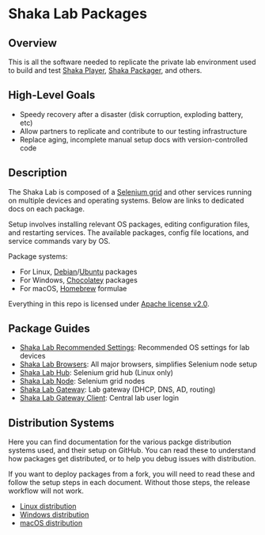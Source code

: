 # Shaka Lab Packages


## Overview

This is all the software needed to replicate the private lab environment used to
build and test [Shaka Player](https://github.com/shaka-project/shaka-player),
[Shaka Packager](https://github.com/shaka-project/shaka-packager), and others.


## High-Level Goals

 - Speedy recovery after a disaster (disk corruption, exploding battery, etc)
 - Allow partners to replicate and contribute to our testing infrastructure
 - Replace aging, incomplete manual setup docs with version-controlled code


## Description

The Shaka Lab is composed of a
[Selenium grid](https://www.selenium.dev/documentation/grid/) and other
services running on multiple devices and operating systems.  Below are links to
dedicated docs on each package.

Setup involves installing relevant OS packages, editing configuration files,
and restarting services.  The available packages, config file locations, and
service commands vary by OS.

Package systems:
 - For Linux, [Debian](https://www.debian.org/)/[Ubuntu](https://ubuntu.com/)
   packages
 - For Windows, [Chocolatey](https://chocolatey.org/) packages
 - For macOS, [Homebrew](https://brew.sh/) formulae

Everything in this repo is licensed under [Apache license v2.0](LICENSE.txt).


## Package Guides

 - [Shaka Lab Recommended Settings](shaka-lab-recommended-settings/README.md#readme): Recommended OS settings for lab devices
 - [Shaka Lab Browsers](shaka-lab-browsers/README.md#readme): All major browsers, simplifies Selenium node setup
 - [Shaka Lab Hub](shaka-lab-hub/README.md#readme): Selenium grid hub (Linux only)
 - [Shaka Lab Node](shaka-lab-node/README.md#readme): Selenium grid nodes
 - [Shaka Lab Gateway](shaka-lab-gateway/README.md#readme): Lab gateway (DHCP, DNS, AD, routing)
 - [Shaka Lab Gateway Client](shaka-lab-gateway-client/README.md#readme): Central lab user login


## Distribution Systems

Here you can find documentation for the various packge distribution systems
used, and their setup on GitHub.  You can read these to understand how packages
get distributed, or to help you debug issues with distribution.

If you want to deploy packages from a fork, you will need to read these and
follow the setup steps in each document.  Without those steps, the release
workflow will not work.

 - [Linux distribution](distribution/linux/README.md#readme)
 - [Windows distribution](distribution/windows/README.md#readme)
 - [macOS distribution](distribution/macos/README.md#readme)
